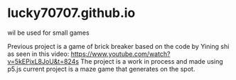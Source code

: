 # lucky70707.github.io
wil be used for small games

Previous project is a game of brick breaker based on the code by Yining shi as seen in this video: https://www.youtube.com/watch?v=5kEPixL8JoU&t=824s
The project is a work in process and made using p5.js
current project is a maze game that generates on the spot.
